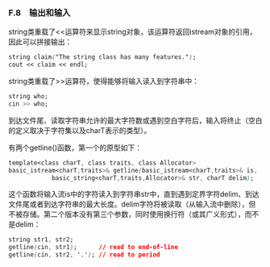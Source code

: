 ### F.8　输出和输入

string类重载了<<运算符来显示string对象，该运算符返回istream对象的引用，因此可以拼接输出：

```css
string claim("The string class has many features.");
cout << claim << endl;
```

string类重载了>>运算符，使得能够将输入读入到字符串中：

```css
string who;
cin >> who;
```

到达文件尾、读取字符串允许的最大字符数或遇到空白字符后，输入将终止（空白的定义取决于字符集以及charT表示的类型）。

有两个getline()函数，第一个的原型如下：

```css
template<class charT, class traits, class Allocator>
basic_istream<charT,traits>& getline(basic_istream<charT,traits>& is,
            basic_string<charT,traits,Allocator>& str, charT delim);
```

这个函数将输入流is中的字符读入到字符串str中，直到遇到定界字符delim、到达文件尾或者到达字符串的最大长度。delim字符将被读取（从输入流中删除），但不被存储。第二个版本没有第三个参数，同时使用换行符（或其广义形式），而不是delim：

```css
string str1, str2;
getline(cin, str1);      // read to end-of-line
getline(cin, str2, '.'); // read to period
```



